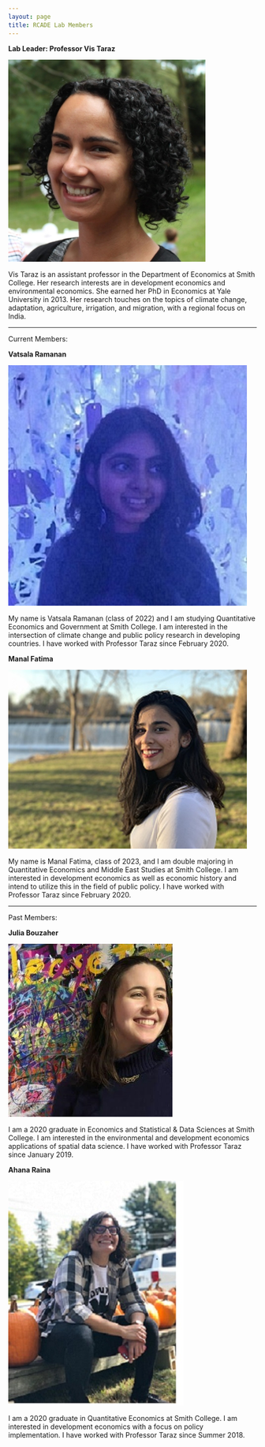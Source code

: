 ```yaml
---
layout: page
title: RCADE Lab Members
---
```


**Lab Leader: Professor Vis Taraz**

![photo of vatsala](img/Vis_Taraz.jpg)

Vis Taraz is an assistant professor in the Department of Economics at Smith College. Her research interests are in development economics and environmental economics. She earned her PhD in Economics at Yale University in 2013. Her research touches on the topics of climate change, adaptation, agriculture, irrigation, and migration, with a regional focus on India.


---

Current Members:

**Vatsala Ramanan**

![photo of vatsala](img/vatsala.jpg)

My name is Vatsala Ramanan (class of 2022) and I am studying Quantitative Economics and Government at Smith College. I am interested in the intersection of climate change and public policy research in developing countries. I have worked with Professor Taraz since February 2020.

**Manal Fatima**

![photo of manal](img/manal.jpg) 

My name is Manal Fatima, class of 2023, and I am double majoring in Quantitative Economics and Middle East Studies at Smith College. I am interested in development economics as well as economic history and intend to utilize this in the field of public policy. I have worked with Professor Taraz since February 2020.


---

Past Members: 
 
**Julia Bouzaher**

![photo of julia](img/julia.jpg)

I am a 2020 graduate in Economics and Statistical & Data Sciences at Smith College. I am interested in the environmental and development economics applications of spatial data science. I have worked with Professor Taraz since January 2019.

**Ahana Raina**

![photo of ahana](img/ahana.jpg)

I am a 2020 graduate in Quantitative Economics at Smith College. I am interested in development economics with a focus on policy implementation. I have worked with Professor Taraz since Summer 2018.

